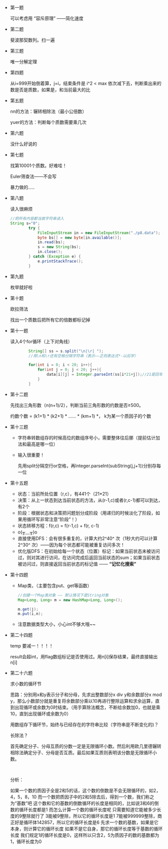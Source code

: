 +   第一题

    可以考虑用 “容斥原理” ——简化速度

+   第二题

    斐波那契数列。扫一遍

+   第三题

    唯一分解定理

+   第四题

    从i=999开始倒着算，j=i，结束条件是 i^2 < max 依次减下去，判断乘出来的数是否是质数，如果是，和当前最大的比

+   第五题

    nn的方法：辗转相除法（最小公倍数）

    yuer的方法：判断每个质数需要乘几次

+   第六题

    没什么好说的

+   第七题

    找第10001个质数。好难哇！

    Euler筛查法——不会写

    暴力做的.....

+   第八题

    读入很麻烦

    ```java
    //把所有内容都当做字符串读入
    String s="0";
            try {  
                FileInputStream in = new FileInputStream("./p8.data"); // 读取文件路径  
                byte bs[] = new byte[in.available()];  
                in.read(bs);
                s = new String(bs);
                in.close();  
            } catch (Exception e) {  
                e.printStackTrace();  
            }
    ```

+   第九题

    枚举就好啦


+   第十题

    欧拉筛法

    找出一个质数后把所有它的倍数都标记掉

+   第十一题

    读入4个for循环（上下对角线）

    ```java
            String[] ss = s.split("\n|\r| ");
    		//用\n和\r还有空格分隔字符串（表示——正则表达式*-以后学）

            for(int i = 0; i < 20; i++){
                for(int j = 0; j < 20; j++){
                    data[i][j] = Integer.parseInt(ss[i*21+j]);//21是回车
                }
            }
    ```

+   第十二题

    先找出三角形数（n(n+1)/2），判断当前三角形数的约数是否≥500。

    约数个数 = (k1+1) * (k2+1) * ...... * (km+1) *， k为某一个质因子的个数

+   第十三题

    +   字符串转数组存的时候高位的数组序号小，需要整体往后挪（提前估计加法和最高是哪一位）

    +   输入很重要！

        先用split分隔空行or空格，再Integer.parseInt(subString(j,j+1))分别存每一位

+   第十五题

    +   状态：当前所处位置（r,c），有441个（21*21）
    +   决策：从上一状态到达当前状态的方法，从(r-1,c)或者(r,c-1)都可以到达，有2个
    +   阶段：根据状态和决策把问题划分成阶段（用递归的时候淡化了阶段，如果用循环写非常注意“阶段”！）
    +   状态转移方程：f(r,c) = f(r-1,c) + f(r, c-1)
    +   o(╥﹏╥)o
    +   直接使用DFS：会有很多重复的，计算大约2^40^ 次（1秒大约可以计算2^30^ 次）——因为每个状态都可能被重复访问多次！
    +   优化版DFS：在初始给每一个状态（位置）标记：如果当前状态未被访问过，则对其进行访问，在访问完成后返回当前状态的sum；如果当前状态被访问过，则直接返回当前状态的标记值   ——   **“记忆化搜索”**

+   第十四题

    +   Map类，（主要包含put、get等函数）

        ```java
        //创建一个Map类对象 —— 默认情况下是String对象
        Map<Long, Long> m = new HashMap<Long, Long>();

        m.get(j);
        m.put(i,n);
        ```

    +   注意数据类型大小，小心int不够大哦~~

+   第二十四题

    temp 要减一！！！！

     result会超int，用flag数组标记是否使用过。用n[i]保存结果，最终直接输出n[i]

+   第二十六题

    求小数的循环节

    思路：分别用x和y表示分子和分母，先求出整数部分x div y和余数部分x mod y，那么小数部分就是重复将余数部分乘以10再进行整除运算和求余运算，直到出现循环或余数为0时结束。（用手算除法概念，不断给余数加0，也就是乘10，直到出现循环或余数为0）

    用数组存下循环节，始终与已经存在的字符串比较（字符串是不断变化的)？

    长除法？

    首先确定分子、分母互质的分数一定是无限循环小数。然后利用欧几里德辗转相除法确定分子、分母是否互质。最后如果互质则表明该分数是无限循环小数。

    ​

    分析：

    如果一个数的质因子全是2和5的话，这个数的倒数是不会无限循环的，如2，4，5，8，10
    而一个数把质因子中的2和5除去后，得到一个数，我们称之为“基数”吧
    这个数和它的基数的倒数循环的长度是相同的，比如说3和6的倒数的循环长度都是1
    而怎么计算一个数的循环长度呢
    只需要知道它能被多少长度的9整除就行了
    3能被9整除，所以它的循环长度是1
    7能被999999整除，商正好是循环体142857，所以它的循环长度是6
    先求一个数的基数，如果是它本身，则计算它的循环长度
    如果不是它自身，那它的循环长度等于基数的循环长度
    我们规定1的循环长度是0，这样所以只含2，5为质因子的数的基数都为1，循环长度为0